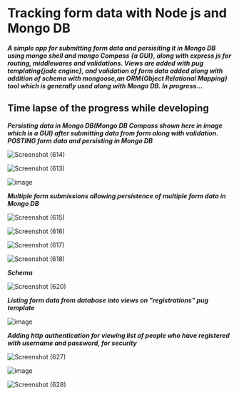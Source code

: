# Tracking form data with Node js and Mongo DB

***A simple app for submitting form data and persisiting it in Mongo DB using mongo shell and mongo Compass {a GUI}, along with express js for routing, middlewares and 
validations. Views are added with pug templating{jade engine}, and validation of form data added along with addition of schema with mongoose,an ORM{Object Relational Mapping} tool which is generally used along with Mongo DB. In progress...***

## Time lapse of the progress while developing ##

***Persisting data in Mongo DB(Mongo DB Compass shown here in image which is a GUI) after submitting data from form along with validation. POSTING form data and persisting in Mongo DB***


![Screenshot (614)](https://user-images.githubusercontent.com/81863474/206766150-7bf38aa3-c3ff-4be0-86cd-15b247c0baf3.png)

![Screenshot (613)](https://user-images.githubusercontent.com/81863474/206766223-5c311cf8-6dc2-40b3-882b-74705ce13120.png)

![image](https://user-images.githubusercontent.com/81863474/206765435-5d7dde10-76cb-4782-a4fb-6cd7e027268f.png)

***Multiple form submissions allowing persistence of multiple form data in Mongo DB***

![Screenshot (615)](https://user-images.githubusercontent.com/81863474/206767769-246d1b49-1842-4a28-8904-f5519ce4b20b.png)

![Screenshot (616)](https://user-images.githubusercontent.com/81863474/206767758-fa36ecbd-94c4-47ca-a95a-ac03b0262c4f.png)

![Screenshot (617)](https://user-images.githubusercontent.com/81863474/206767765-db517416-f7a7-4ee9-b59c-b81248c049ea.png)

![Screenshot (618)](https://user-images.githubusercontent.com/81863474/206767768-cd84f4d6-1279-44d8-a333-0ac69f2fb38e.png)

***Schema***


![Screenshot (620)](https://user-images.githubusercontent.com/81863474/206768592-6edf83f9-dbbc-4954-b139-b33b435e97c6.png)

***Listing form data from database into views on "registrations" pug template***

![image](https://user-images.githubusercontent.com/81863474/206831450-883d8ce5-8733-4f1a-b25b-c4128bd81c2e.png)

***Adding http authentication for viewing list of people who have registered with username and password, for security***

![Screenshot (627)](https://user-images.githubusercontent.com/81863474/206838157-378a7671-5150-424f-820f-63d32bd0edad.png)

![image](https://user-images.githubusercontent.com/81863474/206838100-72fbc2e3-dad2-4634-bc84-f98b70b874a8.png)

![Screenshot (628)](https://user-images.githubusercontent.com/81863474/206838124-ab93e8d1-8224-4761-a8ad-513f8a86d35d.png)





